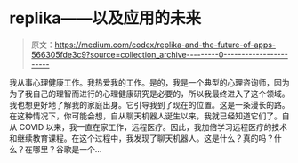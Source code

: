 # replika——以及应用的未来

> 原文：<https://medium.com/codex/replika-and-the-future-of-apps-566305fde3c9?source=collection_archive---------0----------------------->

我从事心理健康工作。我热爱我的工作。是的，我是一个典型的心理咨询师，因为为了我自己的理智而进行的心理健康研究是必要的，所以我最终进入了这个领域。我也想更好地了解我的家庭出身。它引导我到了现在的位置。这是一条漫长的路。在这种情况下，你可能会想，自从聊天机器人诞生以来，我就已经知道它们了。自从 COVID 以来，我一直在家工作，远程医疗。因此，我加倍学习远程医疗的技术和继续教育课程。在这个过程中，我发现了聊天机器人。这是什么？真的吗？什么？在哪里？谷歌是一个…